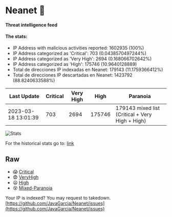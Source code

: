 # Neanet :hocho:
#### Threat intelligence feed
#### The stats:

- IP Address with malicious activities reported: 1602935 (100%)
- IP Address categorized as 'Critical':  703 (0.0438570497244%)
- IP Address categorized as 'Very High':  2694 (0.168066702642%)
- IP Address categorized as 'High':  175746 (10.9640128889)
- Total de direcciones IP indexadas en Neanet:  179143 (11.1759366412%)
- Total de direcciones IP descartadas en Neanet:  1423792 (88.8240633588%)

| Last Update | Critical | Very High | High | Paranoia |
| --- | --- | --- | --- | --- |
| 2023-03-18 13:01:39 | 703 | 2694 | 175746 | 179143 mixed list (Critical + Very High + High)|

![Stats](https://docs.google.com/spreadsheets/d/e/2PACX-1vSnaNMIXVabIpDJjufMlzH7poXnshF3mgd8Is1g9ytUEzVsP5my4Trn8f-xkoLLQ38xpL3HtmUexLo6/pubchart?oid=501124687&format=image)

For the historical stats go to: [link](/stats.csv)
## Raw
- :scream: [Critical](https://raw.githubusercontent.com/JavaGarcia/Neanet/master/blacklists/neanet_critical.txt)
- :fearful: [VeryHigh](https://raw.githubusercontent.com/JavaGarcia/Neanet/master/blacklists/neanet_veryHigh.txtt)
- :frowning: [High](https://raw.githubusercontent.com/JavaGarcia/Neanet/master/blacklists/neanet_high.txt)
- :dizzy_face: [Mixed-Paranoia](https://raw.githubusercontent.com/JavaGarcia/Neanet/master/blacklists/neanet_all.txt)


Your IP is indexed? You may request to takedown. [https://github.com/JavaGarcia/Neanet/issues](https://github.com/JavaGarcia/Neanet/issues)





























































































































































































































































































































































































































































































































































































































































































































































































































































































































































































































































































































































































































































































































































































































































































































































































































































































































































































































































































































































































































































































































































































































































































































































































































































































































































































































































































































































































































































































































































































































































































































































































































































































































































































































































































































































































































































































































































































































































































































































































































































































































































































































































































































































































































































































































































































































































































































































































































































































































































































































































































































































































































































































































































































































































































































































































































































































































































































































































































































































































































































































































































































































































































































































































































































































































































































































































































































































































































































































































































































































































































































































































































































































































































































































































































































































































































































































































































































































































































































































































































































































































































































































































































































































































































































































































































































































































































































































































































































































































































































































































































































































































































































































































































































































































































































































































































































































































































































































































































































































































































































































































































